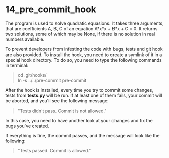 # 14_pre_commit_hook

The program is used to solve quadratic equasions. It takes three arguments, that are coefficients A, B, C of an equation A\*x\*x + B\*x + C = 0. It returns two solutions, some of which may be None, if there is no solution in real numbers available.   

To prevent developers from infesting the code with bugs, tests and git hook are also provided. To install the hook, you need to create a symlink of it in a special hook directory. To do so, you need to type the following commands in terminal:

> cd .git/hooks/   
> ln -s ../../pre-commit pre-commit

After the hook is installed, every time you try to commit some changes, tests from __tests.py__ will be run. If at least one of them fails, your commit will be aborted, and you'll see the following message:

> "Tests didn't pass. Commit is not allowed."

In this case, you need to have another look at your changes and fix the bugs you've created.

If everything is fine, the commit passes, and the message will look like the following:

> "Tests passed. Commit is allowed."
